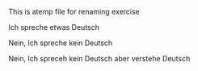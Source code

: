This is atemp file for renaming exercise


Ich spreche etwas Deutsch

Nein, Ich spreche kein Deutsch

Nein, Ich spreceh kein Deutsch aber verstehe Deutsch

